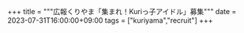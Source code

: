 +++
title = """広報くりやま「集まれ！Kuriっ子アイドル」募集"""
date = 2023-07-31T16:00:00+09:00
tags = ["kuriyama","recruit"]
+++


